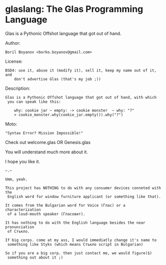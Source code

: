 glaslang: The Glas Programming Language
========
Glas is a Pythonic Offshot language that got out of hand.

Author: 

    Boril Boyanov <borko.boyanov@gmail.com>

License: 

    BSD4: use it, abuse it (modify it), sell it, keep my name out of it, and 
        don't advertise Glas (that's my job ;))

Description:

    Glas is a Pythonic Offshot language that got out of hand, with which 
     you can speak like this: 
     
        why: cookie jar ~ empty: -> cookie monster  ~ why: "?"
        > cookie_monster.why(cookie_jar.empty()).why("?")

    
Moto:
 
    "Syntax Error? Mission Impossible!"

Check out welcome.glas OR Genesis.glas

You will understand much more about it.

I hope you like it.

    ~.~
    
    Umm, yeah. 

    This project has NOTHING to do with any consumer devices conneted with the 
     English word for window furniture applicant (or something like that).

    It comes from the Bulgarian word for Voice (Глас) or a characterization 
     of a loud-mouth speaker (Гласовит).
     
    It has nothing to do with the English language besides the near pronunciation
     of Стъкло.

    If big corps. come at my ass, I would immediatly change it's name to
     something like Styks (which means Стъкло script in Bulgarian)
     
    So if you are a big corp. then just contact me, we would figure($)
     something out about it ;)

